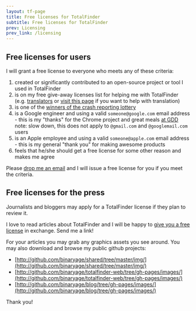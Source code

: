 ```yaml
---
layout: tf-page
title: Free licenses for TotalFinder
subtitle: Free licenses for TotalFinder
prev: Licensing
prev_link: /licensing
---
```


## Free licenses for users

I will grant a free license to everyone who meets any of these criteria:

1. created or significantly contributed to an open-source project or tool I used in TotalFinder
2. is on my free give-away licenses list for helping me with TotalFinder (e.g. [translators](http://github.com/binaryage/totalfinder-i18n/contributors) or [visit this page](http://github.com/binaryage/totalfinder-i18n) if you want to help with translation)
3. is one of the [winners of the crash reporting lottery](http://blog.binaryage.com/winners-crash-reports-lottery/)
4. is a Google engineer and using a valid `someone@google.com` email address - this is my "thanks" for the Chrome project and great meals [at GDD](http://www.google.com/events/developerday)<br>
   note: slow down, this does not apply to `@gmail.com` and `@googlemail.com` users
5. is an Apple employee and using a valid `someone@apple.com` email address - this is my general "thank you" for making awesome products
6. feels that he/she should get a free license for some other reason and makes me agree

Please [drop me an email](mailto:antonin@binaryage.com) and I will issue a free license for you if you meet the criteria.

## Free licenses for the press

Journalists and bloggers may apply for a TotalFinder license if they plan to review it.

I love to read articles about TotalFinder and I will be happy to [give you a free license](mailto:antonin@binaryage.com) in exchange. Send me a link!

For your articles you may grab any graphics assets you see around. You may also download and browse my public github projects:

* [http://github.com/binaryage/shared/tree/master/img/](http://github.com/binaryage/shared/tree/master/img/)
* [http://github.com/binaryage/totalfinder-web/tree/gh-pages/images/](http://github.com/binaryage/totalfinder-web/tree/gh-pages/images/)
* [http://github.com/binaryage/blog/tree/gh-pages/images/](http://github.com/binaryage/blog/tree/gh-pages/images/)

Thank you!